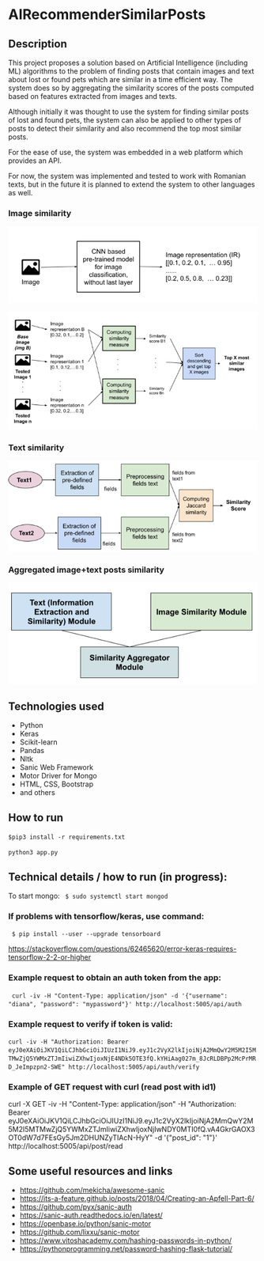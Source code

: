 # AIRecommenderSimilarPosts

## Description
This project proposes a solution based on Artificial Intelligence (including ML) algorithms to the problem of finding posts that contain images and text about lost or found pets which are similar in a time efficient way. The system does so by aggregating the similarity scores of the posts computed based on features extracted from images and texts. 

Although initially it was thought to use the system for finding similar posts of lost and found pets, the system can also be applied to other types of posts to detect their similarity and also recommend the top most similar posts.

For the ease of use, the system was embedded in a web platform which provides an API.

For now, the system was implemented and tested to work with Romanian texts, but in the future it is planned to extend the system to other languages as well.

### Image similarity
![image similarity schema1](https://github.com/mdiannna/AIRecommenderSimilarPosts/blob/main/schemas_and_screenshots/1image_schema1.png)

![image similarity schema2](https://github.com/mdiannna/AIRecommenderSimilarPosts/blob/main/schemas_and_screenshots/2image_schema2.png)

### Text similarity

 ![text similarity schema](https://github.com/mdiannna/AIRecommenderSimilarPosts/blob/main/schemas_and_screenshots/3text_schema3.png)
 
### Aggregated image+text posts similarity
![aggregated similarity schema](https://github.com/mdiannna/AIRecommenderSimilarPosts/blob/main/schemas_and_screenshots/4aggregated_schema.png)

## Technologies used
- Python
- Keras
- Scikit-learn
- Pandas
- Nltk
- Sanic Web Framework
- Motor Driver for Mongo
- HTML, CSS, Bootstrap
- and others

## How to run
``` $pip3 install -r requirements.txt ```

``` python3 app.py ```

## Technical details / how to run (in progress):
To start mongo:
``` $ sudo systemctl start mongod```

### If problems with tensorflow/keras, use command:
``` $ pip install --user --upgrade tensorboard```

https://stackoverflow.com/questions/62465620/error-keras-requires-tensorflow-2-2-or-higher


### Example request to obtain an auth token from the app:
``` curl -iv -H "Content-Type: application/json" -d '{"username": "diana", "password": "mypassword"}' http://localhost:5005/api/auth```

### Example request to verify if token is valid:
```curl -iv -H "Authorization: Bearer eyJ0eXAiOiJKV1QiLCJhbGciOiJIUzI1NiJ9.eyJ1c2VyX2lkIjoiNjA2MmQwY2M5M2I5MTMwZjQ5YWMxZTJmIiwiZXhwIjoxNjE4NDk5OTE3fQ.kYHiAag027m_8JcRLDBPp2McPrMRD_JeImpzpn2-SWE" http://localhost:5005/api/auth/verify```


### Example of GET request with curl (read post with id1)
curl -X GET -iv  -H "Content-Type: application/json"  -H "Authorization: Bearer eyJ0eXAiOiJKV1QiLCJhbGciOiJIUzI1NiJ9.eyJ1c2VyX2lkIjoiNjA2MmQwY2M5M2I5MTMwZjQ5YWMxZTJmIiwiZXhwIjoxNjIwNDY0MTI0fQ.vA4GkrGAOX3OT0dW7d7FEsGy5Jm2DHUNZyTIAcN-HyY"  -d '{"post_id": "1"}'  http://localhost:5005/api/post/read



## Some useful resources and links
- https://github.com/mekicha/awesome-sanic
- https://its-a-feature.github.io/posts/2018/04/Creating-an-Apfell-Part-6/
- https://github.com/pyx/sanic-auth
- https://sanic-auth.readthedocs.io/en/latest/
- https://openbase.io/python/sanic-motor
- https://github.com/lixxu/sanic-motor
- https://www.vitoshacademy.com/hashing-passwords-in-python/
- https://pythonprogramming.net/password-hashing-flask-tutorial/
